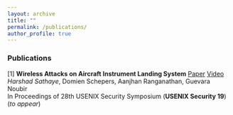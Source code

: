 ```yaml
---
layout: archive
title: ""
permalink: /publications/
author_profile: true
---
```

### Publications

[1] **Wireless Attacks on Aircraft Instrument Landing System** <a href="/files/ils_harshad.pdf" class="label label-primary">Paper</a> <a href="https://www.youtube.com/watch?v=Wp4CpyxYJq4" class="label label-danger">Video</a>
<br>*Harshad Sathaye*, Domien Schepers, Aanjhan Ranganathan, Guevara Noubir
<br>In Proceedings of 28th USENIX Security Symposium (**USENIX Security 19**)(*to appear*)
